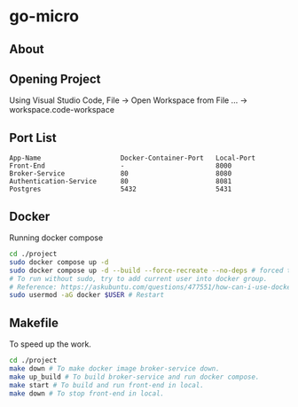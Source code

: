 # go-micro

## About

## Opening Project
Using Visual Studio Code, File -> Open Workspace from File ... -> workspace.code-workspace

## Port List
```
App-Name                    Docker-Container-Port   Local-Port
Front-End                   -                       8000
Broker-Service              80                      8080
Authentication-Service      80                      8081
Postgres                    5432                    5431
```

## Docker
Running docker compose
```sh
cd ./project
sudo docker compose up -d
sudo docker compose up -d --build --force-recreate --no-deps # forced to rebuild image
# To run without sudo, try to add current user into docker group.
# Reference: https://askubuntu.com/questions/477551/how-can-i-use-docker-without-sudo
sudo usermod -aG docker $USER # Restart
```

## Makefile
To speed up the work.
```sh
cd ./project
make down # To make docker image broker-service down.
make up_build # To build broker-service and run docker compose.
make start # To build and run front-end in local.
make down # To stop front-end in local.
```